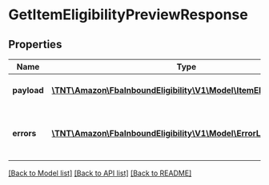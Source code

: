 # GetItemEligibilityPreviewResponse

## Properties
Name | Type | Description | Notes
------------ | ------------- | ------------- | -------------
**payload** | [**\TNT\Amazon\FbaInboundEligibility\V1\Model\ItemEligibilityPreview**](ItemEligibilityPreview.md) | The payload for the getItemEligibilityPreview operation. | [optional] 
**errors** | [**\TNT\Amazon\FbaInboundEligibility\V1\Model\ErrorList**](ErrorList.md) | An unexpected condition occurred during the GetItemEligibilityPreview operation. | [optional] 

[[Back to Model list]](../README.md#documentation-for-models) [[Back to API list]](../README.md#documentation-for-api-endpoints) [[Back to README]](../README.md)


